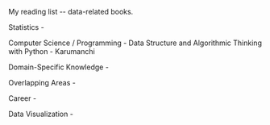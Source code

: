 My reading list -- data-related books. 
 
 Statistics - 
 
 
 
 Computer Science / Programming - 
 Data Structure and Algorithmic Thinking with Python - Karumanchi
 
 Domain-Specific Knowledge -
 
 Overlapping Areas - 
 
 Career - 
 
 Data Visualization - 
